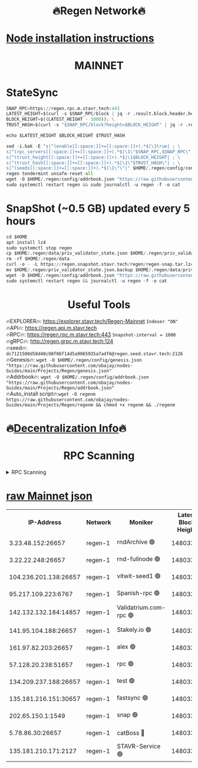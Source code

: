 <h1 align="center"> 🔥Regen Network🔥</h1>

[Node installation instructions](https://github.com/obajay/nodes-Guides/tree/main/Projects/Regen)
=
<h1 align="center"> MAINNET</h1>

# StateSync
```python
SNAP_RPC=https://regen.rpc.m.stavr.tech:443
LATEST_HEIGHT=$(curl -s $SNAP_RPC/block | jq -r .result.block.header.height); \
BLOCK_HEIGHT=$((LATEST_HEIGHT - 1000)); \
TRUST_HASH=$(curl -s "$SNAP_RPC/block?height=$BLOCK_HEIGHT" | jq -r .result.block_id.hash)

echo $LATEST_HEIGHT $BLOCK_HEIGHT $TRUST_HASH

sed -i.bak -E "s|^(enable[[:space:]]+=[[:space:]]+).*$|\1true| ; \
s|^(rpc_servers[[:space:]]+=[[:space:]]+).*$|\1\"$SNAP_RPC,$SNAP_RPC\"| ; \
s|^(trust_height[[:space:]]+=[[:space:]]+).*$|\1$BLOCK_HEIGHT| ; \
s|^(trust_hash[[:space:]]+=[[:space:]]+).*$|\1\"$TRUST_HASH\"| ; \
s|^(seeds[[:space:]]+=[[:space:]]+).*$|\1\"\"|" $HOME/.regen/config/config.toml
regen tendermint unsafe-reset-all
wget -O $HOME/.regen/config/addrbook.json "https://raw.githubusercontent.com/obajay/nodes-Guides/main/Projects/Regen/addrbook.json"
sudo systemctl restart regen && sudo journalctl -u regen -f -o cat
```
# SnapShot (~0.5 GB) updated every 5 hours
```python
cd $HOME
apt install lz4
sudo systemctl stop regen
cp $HOME/.regen/data/priv_validator_state.json $HOME/.regen/priv_validator_state.json.backup
rm -rf $HOME/.regen/data
curl -o - -L https://regen.snapshot.stavr.tech/regen/regen-snap.tar.lz4 | lz4 -c -d - | tar -x -C $HOME/.regen --strip-components 2
mv $HOME/.regen/priv_validator_state.json.backup $HOME/.regen/data/priv_validator_state.json
wget -O $HOME/.regen/config/addrbook.json "https://raw.githubusercontent.com/obajay/nodes-Guides/main/Projects/Regen/addrbook.json"
sudo systemctl restart regen && journalctl -u regen -f -o cat
```

 <h1 align="center"> Useful Tools</h1>

🔥EXPLORER🔥:     https://explorer.stavr.tech/Regen-Mainnet        `Indexer "ON"` \
🔥API🔥:          https://regen.api.m.stavr.tech \
🔥RPC🔥:          https://regen.rpc.m.stavr.tech:443              `Snapshot-interval = 1000` \
🔥gRPC🔥:         http://regen.grpc.m.stavr.tech:124 \
🔥seed🔥:      `dc7121500d58d40c98f06f14d5a9065935a7adf6@regen.seed.stavr.tech:2126` \
🔥Genesis🔥:   `wget -O $HOME/.regen/config/genesis.json "https://raw.githubusercontent.com/obajay/nodes-Guides/main/Projects/Regen/genesis.json"` \
🔥Addrbook🔥:  `wget -O $HOME/.regen/config/addrbook.json "https://raw.githubusercontent.com/obajay/nodes-Guides/main/Projects/Regen/addrbook.json"` \
🔥Auto_install script🔥:`wget -O regenm https://raw.githubusercontent.com/obajay/nodes-Guides/main/Projects/Regen/regenm && chmod +x regenm && ./regenm`

🔥[Decentralization Info](https://github.com/obajay/StateSync-snapshots/tree/main/Projects/Regen/Decentralization)🔥
=
<h1 align="center"> RPC Scanning</h1>

<details>
<summary>RPC Scanning</summary>

<h2 align="center"> We scan nodes in real time every 4 hours. And we provide the final result of RPC endpoints.
We cannot influence the operation of these nodes in any way. </h2>


```python
If Voting Power is higher than 0 --> then the Node is a validator of the network and may be subject to attack and be a potential threat to the chain.
```
```python
We marked such validators with a red symbol
```

</details>

[raw Mainnet json](https://rpc-check.regenm.stavr.tech/regenm/rpc-regenm-result.json)
=


<table><tr><th>IP-Address</th><th>Network</th><th>Moniker</th><th>Latest Block Height</th><th>Earliest Block Height</th><th>Catching Up</th><th>Tx Index</th><th>Voting Power</th><th>Scan Time</th></tr><tr><td>3.23.48.152:26657</td><td>regen-1</td><td>rndArchive 🟢</td><td>14803331</td><td>1</td><td>False</td><td>on</td><td>0</td><td>2024-02-22T02:54:10.876897638UTC</td></tr><tr><td>3.22.22.248:26657</td><td>regen-1</td><td>rnd-fullnode 🟢</td><td>14803331</td><td>4134001</td><td>False</td><td>on</td><td>0</td><td>2024-02-22T02:54:08.132561021UTC</td></tr><tr><td>104.236.201.138:26657</td><td>regen-1</td><td>vitwit-seed1 🟢</td><td>14803326</td><td>8943001</td><td>False</td><td>on</td><td>0</td><td>2024-02-22T02:53:40.320321604UTC</td></tr><tr><td>95.217.109.223:6767</td><td>regen-1</td><td>Spanish-rpc 🟢</td><td>14803334</td><td>10068001</td><td>False</td><td>on</td><td>0</td><td>2024-02-22T02:54:29.042009236UTC</td></tr><tr><td>142.132.132.184:14857</td><td>regen-1</td><td>Validatrium.com-rpc 🟢</td><td>14803335</td><td>11175001</td><td>False</td><td>on</td><td>0</td><td>2024-02-22T02:54:31.405382077UTC</td></tr><tr><td>141.95.104.188:26657</td><td>regen-1</td><td>Stakely.io 🟢</td><td>14803329</td><td>13442501</td><td>False</td><td>on</td><td>0</td><td>2024-02-22T02:53:57.172576867UTC</td></tr><tr><td>161.97.82.203:26657</td><td>regen-1</td><td>alex 🟢</td><td>14803332</td><td>13992001</td><td>False</td><td>on</td><td>0</td><td>2024-02-22T02:54:18.040342404UTC</td></tr><tr><td>57.128.20.238:51657</td><td>regen-1</td><td>rpc 🟢</td><td>14803333</td><td>13992001</td><td>False</td><td>on</td><td>0</td><td>2024-02-22T02:54:24.508769350UTC</td></tr><tr><td>134.209.237.188:26657</td><td>regen-1</td><td>test 🟢</td><td>14803337</td><td>13992001</td><td>False</td><td>on</td><td>0</td><td>2024-02-22T02:54:42.035428295UTC</td></tr><tr><td>135.181.216.151:30657</td><td>regen-1</td><td>fastsync 🟢</td><td>14803332</td><td>14457001</td><td>False</td><td>off</td><td>0</td><td>2024-02-22T02:54:17.723923717UTC</td></tr><tr><td>202.65.150.1:1549</td><td>regen-1</td><td>snap 🟢</td><td>14803343</td><td>14795039</td><td>False</td><td>on</td><td>0</td><td>2024-02-22T02:55:17.175027692UTC</td></tr><tr><td>5.78.86.30:26657</td><td>regen-1</td><td>catBoss 🔴</td><td>14803338</td><td>14797001</td><td>False</td><td>on</td><td>9100645470</td><td>2024-02-22T02:54:51.253065561UTC</td></tr><tr><td>135.181.210.171:2127</td><td>regen-1</td><td>STAVR-Service 🟢</td><td>14803339</td><td>14800001</td><td>False</td><td>on</td><td>0</td><td>2024-02-22T02:54:55.777281356UTC</td></tr></table>
